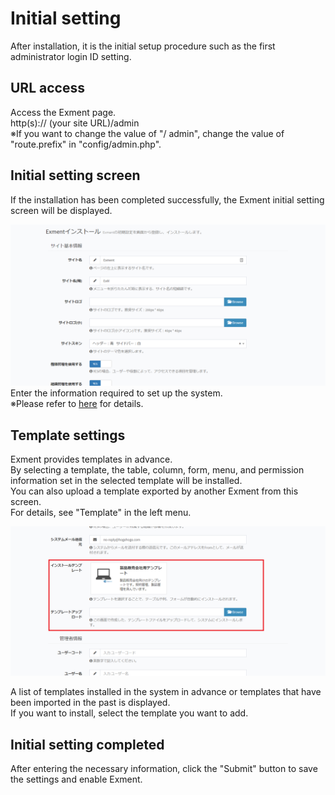 # Initial setting
After installation, it is the initial setup procedure such as the first administrator login ID setting.

## URL access  
Access the Exment page.  
http(s):// (your site URL)/admin  
※If you want to change the value of "/ admin", change the value of "route.prefix" in "config/admin.php".  

## Initial setting screen  
If the installation has been completed successfully, the Exment initial setting screen will be displayed.  

![Initial setting screen](img/install/install1.png)
Enter the information required to set up the system.   
※Please refer to [here](/system_setting) for details.

## Template settings
Exment provides templates in advance.  
By selecting a template, the table, column, form, menu, and permission information set in the selected template will be installed.  
You can also upload a template exported by another Exment from this screen.  
For details, see "Template" in the left menu.  

![Installation screen_template](img/install/install_template.png)

A list of templates installed in the system in advance or templates that have been imported in the past is displayed.  
If you want to install, select the template you want to add.  

## Initial setting completed
After entering the necessary information, click the "Submit" button to save the settings and enable Exment.  